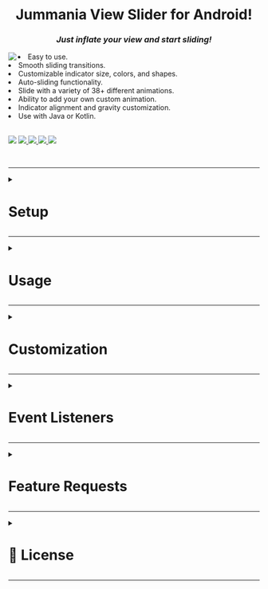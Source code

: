 <h1 align="center">Jummania View Slider for Android!</h1>
<h3 align="center"><b><i>Just inflate your view and start sliding!</i></b></h3>

<a href="https://github.com/Jumman04/Jummania-Slider">  
<img align="left" src="https://github-production-user-asset-6210df.s3.amazonaws.com/113237846/284076921-b31614c3-e3cb-40a6-ab4b-31c9b9517dda.gif"  />  </a>  

<li>Easy to use.</li>
<li>Smooth sliding transitions.</li>
<li>Customizable indicator size, colors, and shapes.</li>
<li>Auto-sliding functionality.</li>
<li>Slide with a variety of 38+ different animations.</li>
<li>Ability to add your own custom animation.</li>
<li>Indicator alignment and gravity customization.</li>
<li>Use with Java or Kotlin.</li>
<br>
<p align="left">
	<img src="https://img.shields.io/badge/API-17%2B-brightgreen.svg?style=flat"/>
	    <!-- <img src="https://img.shields.io/github/v/release/Jumman04/Jummania-Slider?include_prereleases&amp;label=latest%20release" alt="Latest release"/> 
	<a href="https://github.com/Jumman04/Jummania-Slider/issues">
    <img src="https://img.shields.io/github/issues/Jumman04/Jummania-Slider"/>
  </a>
	<a href="https://github.com/Jumman04/Jummania-Slider/graphs/contributors" >
        <img src="https://img.shields.io/github/contributors/Jumman04/Jummania-Slider" /></a>
    <a href="https://github.com/Jumman04/Jummania-Slider/pulse" >
        <img src="https://img.shields.io/github/commit-activity/m/Jumman04/Jummania-Slider" /></a>
	-->
	 <a href="https://jitpack.io/#Jumman04/Jummania-Slider">
    <img src="https://jitpack.io/v/Jumman04/Jummania-Slider.svg"/> </a>



  <a href="https://github.com/Jumman04/Jummania-Slider/network/members">
    <img src="https://img.shields.io/github/forks/Jumman04/Jummania-Slider"/>
  </a>
  <a href="https://github.com/Jumman04/Jummania-Slider/stargazers">
    <img src="https://img.shields.io/github/stars/Jumman04/Jummania-Slider"/>
  </a>
    <a href="https://github.com/Jumman04/Jummania-Slider/LICENSE">
    <img src="https://img.shields.io/github/license/Jumman04/Jummania-Slider"/></a>
</p>
<br>


---

<details>
  <summary><h1>Setup</h1></summary>
  <br>

To integrate Jummania-Slider into your Android project, follow these steps:

### Step 1: Add JitPack Repository

Add the JitPack repository to your project's root `settings.gradle` file:

```groovy
dependencyResolutionManagement {
    repositoriesMode.set(RepositoriesMode.FAIL_ON_PROJECT_REPOS)
    repositories {
        maven { url = uri("https://jitpack.io") } //Add this line
    }
}
```

## Step 2: Add the Dependency

Add the Jummania-Slider dependency to your app module's `build.gradle` file:

 ```gradle
dependencies {
    implementation("com.github.Jumman04:Jummania-Slider:4.7")
}
```

 </details>

 ---
 <details>
  <summary><h1>Usage</h1></summary>

---

<details>
  <summary>XML</summary>
  <br>

```xml

    <com.jummania.JSlider 
        android:id="@+id/jSlider" 
        android:layout_width="match_parent"
        android:layout_height="wrap_content" />
```

</details>

---

<details>
  <summary>For Kotlin</summary>
  <br>

```kt
override fun onCreate(savedInstanceState: Bundle?) {
    super.onCreate(savedInstanceState)
    setContentView(R.layout.activity_main)

    val jSlider: JSlider = findViewById(R.id.jSlider)
    jSlider.setSlider(DefaultSlider())

}

//Out of onCreate, Create a Class for Slider
private inner class DefaultSlider : JSlider.DefaultSlider() {
    override fun getView(layoutInflater: LayoutInflater, parent: ViewGroup): View {
        return layoutInflater.inflate(R.layout.item_slider2, parent, false) //Inflate you layout
    }

    override fun onSliderCreate(view: View, position: Int) {

        val textView: TextView = view.findViewById(R.id.text_view) //find your child
        val imageView: ImageView = view.findViewById(R.id.image_view)

        Picasso.get()
            .load("https://jummania.com/App/BanglaNatokSamahar/Images/Cover%20Photo.jpg")
            .error(R.drawable.default_error)
            .placeholder(R.drawable.default_loading)
            .into(imageView)

        textView.text = getString(R.string.Developer_Name)

        view.setOnClickListener {
            //Apply your click Listener
        }


    }

    override fun getCount(): Int {
        return 3
    }

}
```

</details>

---

<details>
  <summary>For Java</summary>
  <br>

 ```Java

  @Override
  protected void onCreate(Bundle savedInstanceState) {
    super.onCreate(savedInstanceState);
    setContentView(R.layout.activity_main);

    JSlider jSlider = findViewById(R.id.jSlider);
    jSlider.setSlider(new DefaultSlider());
  }

//Out of onCreate, Create a Class for Slider
  private class DefaultSlider extends JSlider.DefaultSlider {
    @Override
    public View getView(LayoutInflater layoutInflater, ViewGroup parent) {
      return layoutInflater.inflate(R.layout.item_slider2, parent, false);
    }

    @Override
    public void onSliderCreate(View view, int position) {

      TextView textView = view.findViewById(R.id.text_view);
      ImageView imageView = view.findViewById(R.id.image_view);

      Picasso.get()
              .load("https://jummania.com/App/BanglaNatokSamahar/Images/Cover%20Photo.jpg")
              .error(R.drawable.default_error)
              .placeholder(R.drawable.default_loading)
              .into(imageView);

      textView.setText(getString(R.string.Developer_Name));

      view.setOnClickListener(new View.OnClickListener() {
        @Override
        public void onClick(View v) {
          // Apply your click listener logic
        }
      });
    }

    @Override
    public int getCount() {
      return 3;
    }
  }
```

</details>

</details>

---

<details>
  <summary><h1>Customization</h1></summary>

### The JSlider library provides a set of attributes that can be configured either in XML layout files or programmatically.

<table>
   <tr>
      <th>XML Attribute</th>
      <th>Programmatic Attribute</th>
      <th>Description</th>
   </tr>
   <!-- Sliding Duration -->
   <tr>
      <td>app:slidingDuration="integer"</td>
      <td><code>setSlidingDuration(int)</code></td>
      <td>Duration for transitioning between slides, default: 2222</td>
   </tr>
   <!-- Indicator Size -->
   <tr>
      <td>app:indicatorSize="dimension"</td>
      <td><code>setIndicatorSize(int)</code></td>
      <td>Size of the indicator shape, default: 15</td>
   </tr>
   <tr>
      <td>app:manualSlidable="true"</td>
      <td><code>setManualSlidable(boolean)</code></td>
      <td>Enables or disables manual swipe. default: true</td>
   </tr>
   <tr>
      <td></td>
      <td><code>setSliderPadding(int, int, int, int)</code></td>
      <td>Padding for the JSlider component - Top, default: 0, 0, 0, 0</td>
   </tr>
   <!-- Slider Padding Top -->
   <tr>
      <td>app:sliderPaddingTop="dimension"</td>
      <td><code></code></td>
      <td>Padding for the JSlider component - Top, default: 0</td>
   </tr>
   <!-- Slider Padding Left -->
   <tr>
      <td>app:sliderPaddingLeft="dimension"</td>
      <td></td>
      <td>Padding for the JSlider component - Left, default: 0</td>
   </tr>
   <!-- Slider Padding Right -->
   <tr>
      <td>app:sliderPaddingRight="dimension"</td>
      <td></td>
      <td>Padding for the JSlider component - Right, default: 0</td>
   </tr>
   <!-- Slider Padding Bottom -->
   <tr>
      <td>app:sliderPaddingBottom="dimension"</td>
      <td></td>
      <td>Padding for the JSlider component - Bottom, default: 0</td>
   </tr>
   <tr>
      <td></td>
      <td><code>setIndicatorPadding(int, int, int, int)</code></td>
      <td>Padding for the indicator shape, default: 0, 0, 0, 55</td>
   </tr>
   <!-- Indicator Padding Top -->
   <tr>
      <td>app:indicatorPaddingTop="dimension"</td>
      <td><code></code></td>
      <td>Padding for the indicator shape - Top, default: 0</td>
   </tr>
   <!-- Indicator Padding Left -->
   <tr>
      <td>app:indicatorPaddingLeft="dimension"</td>
      <td></td>
      <td>Padding for the indicator shape - Left, default: 0</td>
   </tr>
   <!-- Indicator Padding Right -->
   <tr>
      <td>app:indicatorPaddingRight="dimension"</td>
      <td></td>
      <td>Padding for the indicator shape - Right, default: 0</td>
   </tr>
   <!-- Indicator Padding Bottom -->
   <tr>
      <td>app:indicatorPaddingBottom="dimension"</td>
      <td></td>
      <td>Padding for the indicator shape - Bottom, default: 25dp</td>
   </tr>
   <!-- Indicator Margin Horizontal -->
   <tr>
      <td>app:indicatorMarginHorizontal="dimension"</td>
      <td><code>setIndicatorMarginHorizontal(int)</code></td>
      <td>Horizontal margin between indicator shapes, default: 3</td>
   </tr>
   <!-- Enable Indicator -->
   <tr>
      <td>app:enableIndicator="boolean"</td>
      <td><code>enableIndicator(boolean)</code></td>
      <td>Enable or disable the indicator display, default: true</td>
   </tr>
   <!-- Enable Auto Sliding -->
   <tr>
      <td>app:enableAutoSliding="boolean"</td>
      <td><code>enableAutoSliding(boolean)</code></td>
      <td>Enable or disable auto-sliding functionality, default: true</td>
   </tr>
   <!-- Default Indicator Color -->
   <tr>
      <td>app:defaultIndicatorColor="color"</td>
      <td><code>setDefaultIndicatorColor(int)</code></td>
      <td>Color for the Default indicator shape, default: "#80ffffff"</td>
   </tr>
   <!-- Selected Indicator Color -->
   <tr>
      <td>app:selectedIndicatorColor="color"</td>
      <td><code>setSelectedIndicatorColor(int)</code></td>
      <td>Color for the selected indicator shape, default: Color.WHITE</td>
   </tr>
   <!-- Indicator Update Mode -->
   <tr>
      <td>app:indicatorUpdateMode="SYNC"</td>
      <td><code>setIndicatorUpdateMode(updateType)</code></td>
      <td>Indicator Update Modes: SYNC, STATIC, ANIMATED, default: UpdateTypes.SYNC</td>
   </tr>
   <!-- Indicator Shape Types -->
   <tr>
      <td>app:indicatorShapeTypes="CIRCLE"</td>
      <td><code>setIndicatorShapeTypes(shapeType)</code></td>
      <td>Indicator Shape Types: CIRCLE, HEART, SQUARE, STAR, ShapeTypes.CIRCLE</td>
   </tr>
   <!-- Indicator Alignment -->
   <tr>
      <td>app:indicatorAlignment="ALIGN_BOTTOM"</td>
      <td><code>setIndicatorAlignment(alignment)</code></td>
      <td>Indicator Alignment Options: ALIGN_LEFT, ALIGN_TOP, ALIGN_RIGHT, ALIGN_BOTTOM, ALIGN_CENTER, CENTER_HORIZONTAL, CENTER_VERTICAL, ALIGN_START, ALIGN_END, Alignment.BOTTOM</td>
   </tr>
   <!-- Indicator Gravity -->
   <tr>
      <td>app:indicatorGravity="center"</td>
      <td><code>setIndicatorGravity(gravity)</code></td>
      <td>Indicator Gravity Options, default: Gravity.CENTER</td>
   </tr>
   <!-- Slide Animation -->
   <tr>
      <td>app:slideAnimation="DEFAULT"</td>
      <td><code>jSlider.setSlideAnimation(animationType)</code></td>
      <td>Slide Animation Types: ANTI_CLOCK_SPIN, BACKGROUND_TO_FOREGROUND, CARD_STACK, CLOCK_SPIN, CUBE_IN_DEPTH, CUBE_IN_ROTATION, CUBE_IN_SCALING, CUBE_OUT_DEPTH, CUBE_OUT_ROTATION, CUBE_OUT_SCALING, CUBE_IN, CUBE_OUT, DEPTH_SLIDE, DEPTH_SLIDE2, DEPTH_TRANSFORMATION, DEPTH_ZOOM_OUT, FADEOUT, FADE_PAGE, FAN_TRANSFORMATION, FIDGET_SPINNER, FLIP_HORIZONTAL, FLIP_VERTICAL, FOREGROUND_TO_BACKGROUND, GATE, HINGE, POP, ROTATE_DOWN, ROTATE_UP, SPINNER, SPINNER_TRANSFORMATION, TABLET_SLIDE, TOSS, VERTICAL_FLIP, VERTICAL_SHUT, ZOOM_FADE, ZOOM_IN, ZOOM_OUT, DEFAULT, default: AnimationTypes.DEFAULT</td>
   </tr>
</table>

</details>

---

<details>
  <summary><h1>Event Listeners</h1></summary>

### On Slide Change Listener

You can add an `OnSlideChangeListener` to listen for slide change events. This listener provides
callbacks for different slide events.

```kt
jSlider.addOnSlideChangeListener(object : JSlider.OnSlideChangeListener {
    override fun onSliderScrolled(
        position: Int, positionOffset: Float, positionOffsetPixels: Int) {
        
    }

    override fun onSliderSelected(position: Int) {
       
    }

    override fun onSliderScrollStateChanged(state: Int) {
        
    }
})
```

  </details>
  
---


<details>
  <summary><h1>Feature Requests</h1></summary>
  <br>



If you have a feature request or a suggestion for improving this library, please feel free
to [open an issue](https://github.com/Jumman04/Jummania-Slider/issues/new) and let us know! We
appreciate your feedback and are always looking to make our library better.

#### How to Request a Feature

1. Click on the [Issues tab](https://github.com/Jumman04/Jummania-Slider/issues).
2. Click the green "New Issue" button.
3. Fill in the requested information and submit the issue.

Thank you for helping us improve the library!
</details>

---


<details>
  <summary><h1>📄 License</h1></summary>
  <br>


This project is licensed under the MIT License - see
the [LICENSE.md](https://github.com/Jumman04/Jummania-Slider/blob/master/LICENSE.md) file for
details.
</details>

---

